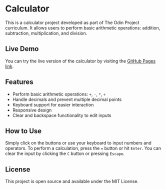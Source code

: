 # Calculator

This is a calculator project developed as part of The Odin Project curriculum. It allows users to perform basic arithmetic operations: addition, subtraction, multiplication, and division.

## Live Demo
You can try the live version of the calculator by visiting the [GitHub Pages link](https://huanillo.github.io/calculator).


## Features

- Perform basic arithmetic operations: `+`, `-`, `*`, `÷`
- Handle decimals and prevent multiple decimal points
- Keyboard support for easier interaction
- Responsive design
- Clear and backspace functionality to edit inputs

## How to Use

Simply click on the buttons or use your keyboard to input numbers and operators. To perform a calculation, press the `=` button or hit `Enter`. You can clear the input by clicking the `C` button or pressing `Escape`.

## License

This project is open source and available under the MIT License.
